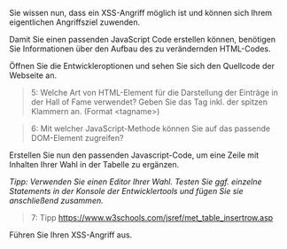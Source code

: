 Sie wissen nun, dass ein XSS-Angriff möglich ist und können sich Ihrem eigentlichen Angriffsziel zuwenden.

Damit Sie einen passenden JavaScript Code erstellen können, benötigen Sie Informationen über den Aufbau des
zu verändernden HTML-Codes.

Öffnen Sie die Entwickleroptionen und sehen Sie sich den Quellcode der Webseite an.

>5: Welche Art von HTML-Element für die Darstellung der Einträge in der Hall of Fame verwendet? 
> Geben Sie das Tag inkl. der spitzen Klammern an. (Format &lt;tagname&gt;)

>6: Mit welcher JavaScript-Methode können Sie auf das passende DOM-Element zugreifen?

Erstellen Sie nun den passenden Javascript-Code, um eine Zeile mit Inhalten Ihrer Wahl in der Tabelle zu ergänzen.

*Tipp: Verwenden Sie einen Editor Ihrer Wahl. 
Testen Sie ggf. einzelne Statements in der Konsole der Entwicklertools und fügen Sie sie anschließend zusammen.*

>7: Tipp https://www.w3schools.com/jsref/met_table_insertrow.asp

Führen Sie Ihren XSS-Angriff aus.